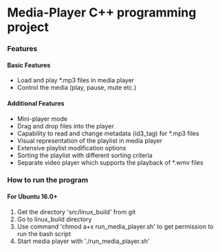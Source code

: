 # Media-Player C++ programming project

### Features

#### Basic Features

- Load and play *.mp3 files in media player
- Control the media (play, pause, mute etc.)

#### Additional Features

- Mini-player mode
- Drag and drop files into the player
- Capability to read and change metadata (id3_tag) for *.mp3 files 
- Visual representation of the playlist in media player
- Extensive playlist modification options 
- Sorting the playlist with different sorting criteria
- Separate video player which supports the playback of *.wmv files

### How to run the program

#### For Ubuntu 16.0+
1. Get the directory 'src/linux_build' from git
2. Go to linux_build directory
3. Use command 'chmod a+x run_media_player.sh' to get permission to run the bash script
4. Start media player with './run_media_player.sh'





